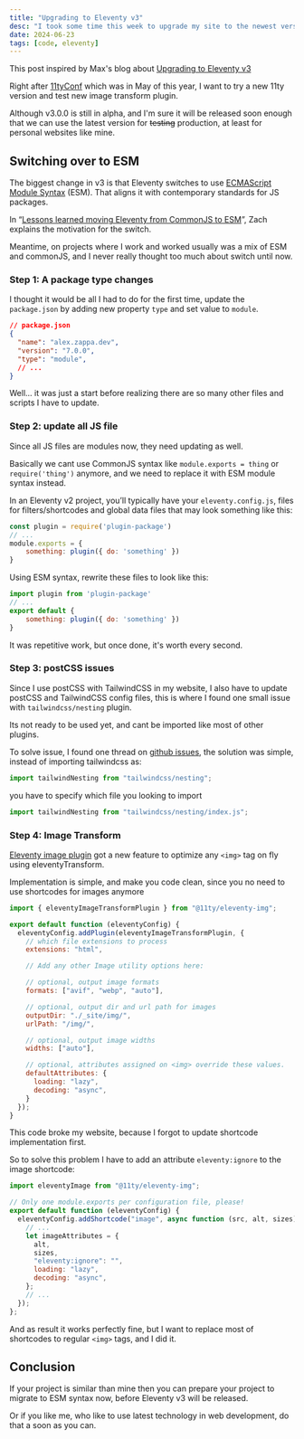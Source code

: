 ```yaml
---
title: "Upgrading to Eleventy v3"
desc: "I took some time this week to upgrade my site to the newest version of Eleventy. Here's what I learned."
date: 2024-06-23
tags: [code, eleventy]
---
```


This post inspired by Max's blog about [Upgrading to Eleventy v3](https://mxb.dev/blog/eleventy-v3-update/)

Right after [11tyConf](https://conf.11ty.dev) which was in May of this year, I want to try a new 11ty version and test new image transform plugin.

Although v3.0.0 is still in alpha, and I'm sure it will be released soon enough that we can use the latest version for ~~testing~~ production, at least for personal websites like mine.

## Switching over to ESM

The biggest change in v3 is that Eleventy switches to use [ECMAScript Module Syntax](https://nodejs.org/api/esm.html) (ESM). That aligns it with contemporary standards for JS packages.

In “[Lessons learned moving Eleventy from CommonJS to ESM](https://www.zachleat.com/web/eleventy-v3-esm/)”, Zach explains the motivation for the switch.

Meantime, on projects where I work and worked usually was a mix of ESM and commonJS, and I never really thought too much about switch until now.

### Step 1: A package type changes

I thought it would be all I had to do for the first time, update the `package.json` by adding new property `type` and set value to `module`.

```json
// package.json
{
  "name": "alex.zappa.dev",
  "version": "7.0.0",
  "type": "module",
  // ...
}
```

Well... it was just a start before realizing there are so many other files and scripts I have to update.

### Step 2: update all JS file

Since all JS files are modules now, they need updating as well.

Basically we cant use CommonJS syntax like `module.exports = thing` or `require('thing')` anymore, and we need to replace it with ESM module syntax instead.

In an Eleventy v2 project, you’ll typically have your `eleventy.config.js`, files for filters/shortcodes and global data files that may look something like this:

```js
const plugin = require('plugin-package')
// ...
module.exports = {
    something: plugin({ do: 'something' })
}
```

Using ESM syntax, rewrite these files to look like this:

```js
import plugin from 'plugin-package'
// ...
export default {
    something: plugin({ do: 'something' })
}
```

It was repetitive work, but once done, it's worth every second.

### Step 3: postCSS issues

Since I use postCSS with TailwindCSS in my website, I also have to update postCSS and TailwindCSS config files, this is where I found one small issue with `tailwindcss/nesting` plugin.

Its not ready to be used yet, and cant be imported like most of other plugins.

To solve issue, I found one thread on [github issues](https://github.com/tailwindlabs/tailwindcss/issues/5089), the solution was simple, instead of importing tailwindcss as:

```js
import tailwindNesting from "tailwindcss/nesting";
```

you have to specify which file you looking to import

```js
import tailwindNesting from "tailwindcss/nesting/index.js";
```

### Step 4: Image Transform

[Eleventy image plugin](https://www.11ty.dev/docs/plugins/image/#eleventy-transform) got a new feature to optimize any `<img>` tag on fly using eleventyTransform.

Implementation is simple, and make you code clean, since you no need to use shortcodes for images anymore

```js
import { eleventyImageTransformPlugin } from "@11ty/eleventy-img";

export default function (eleventyConfig) {
  eleventyConfig.addPlugin(eleventyImageTransformPlugin, {
    // which file extensions to process
    extensions: "html",

    // Add any other Image utility options here:

    // optional, output image formats
    formats: ["avif", "webp", "auto"],

    // optional, output dir and url path for images
    outputDir: "./_site/img/",
    urlPath: "/img/",

    // optional, output image widths
    widths: ["auto"],

    // optional, attributes assigned on <img> override these values.
    defaultAttributes: {
      loading: "lazy",
      decoding: "async",
    }
  });
}
```

This code broke my website, because I forgot to update shortcode implementation first.

So to solve this problem I have to add an attribute `eleventy:ignore` to the image shortcode:

```js
import eleventyImage from "@11ty/eleventy-img";

// Only one module.exports per configuration file, please!
export default function (eleventyConfig) {
  eleventyConfig.addShortcode("image", async function (src, alt, sizes) {
    // ...
    let imageAttributes = {
      alt,
      sizes,
      "eleventy:ignore": "",
      loading: "lazy",
      decoding: "async",
    };
    // ...
  });
};
```

And as result it works perfectly fine, but I want to replace most of shortcodes to regular `<img>` tags, and I did it.

## Conclusion

If your project is similar than mine then you can prepare your project to migrate to ESM syntax now, before Eleventy v3 will be released.

Or if you like me, who like to use latest technology in web development, do that a soon as you can.
